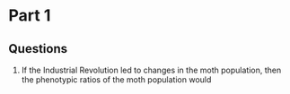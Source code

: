 # Part 1
## Questions
1. If the Industrial Revolution led to changes in the moth population, then the phenotypic ratios of the moth population would 